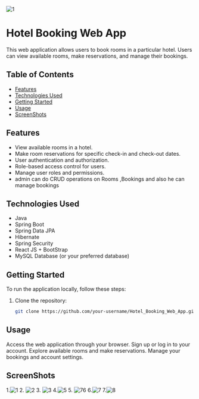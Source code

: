 ![1](https://github.com/OmkarPatil987/Hotel_Booking_web_App/assets/131450067/34b5eca1-6ef2-44c8-ab2e-bee630b9e9ee)
# Hotel Booking Web App

This web application allows users to book rooms in a particular hotel. Users can view available rooms, make reservations, and manage their bookings.

## Table of Contents

- [Features](#features)
- [Technologies Used](#technologies-used)
- [Getting Started](#getting-started)
- [Usage](#usage)
- [ScreenShots](#screenshots)


## Features

- View available rooms in a hotel.
- Make room reservations for specific check-in and check-out dates.
- User authentication and authorization.
- Role-based access control for users.
- Manage user roles and permissions.
- admin can do CRUD operations on Rooms ,Bookings and also he can manage bookings
  
## Technologies Used

- Java
- Spring Boot
- Spring Data JPA
- Hibernate
- Spring Security
- React JS + BootStrap
- MySQL Database (or your preferred database)

## Getting Started

To run the application locally, follow these steps:

1. Clone the repository:

   ```bash
   git clone https://github.com/your-username/Hotel_Booking_Web_App.git
   
## Usage
Access the web application through your browser.
Sign up or log in to your account.
Explore available rooms and make reservations.
Manage your bookings and account settings.

## ScreenShots

1.![1](https://github.com/OmkarPatil987/Hotel_Booking_web_App/assets/131450067/090eb4eb-88e4-40ec-9036-d1fbaf9a834b)
2.
![2](https://github.com/OmkarPatil987/Hotel_Booking_web_App/assets/131450067/9c63cf33-8603-41f3-a433-9185931cfa41)
3.
![3](https://github.com/OmkarPatil987/Hotel_Booking_web_App/assets/131450067/5405db52-f2a3-4bf0-bdcd-2d4f2b15170f)
4.![5](https://github.com/OmkarPatil987/Hotel_Booking_web_App/assets/131450067/c0feeb33-bd97-4341-80ba-6a50f0f61062)
5.
![76](https://github.com/OmkarPatil987/Hotel_Booking_web_App/assets/131450067/43a47a25-1294-4d45-9f56-2cb495a06e4b)
6.![7](https://github.com/OmkarPatil987/Hotel_Booking_web_App/assets/131450067/2ca61db7-bf55-48d0-af23-2339e38f0aa9)
7.![8](https://github.com/OmkarPatil987/Hotel_Booking_web_App/assets/131450067/d9bddf7f-a1ad-4fc1-bcc4-24cc8b4cea4f)
